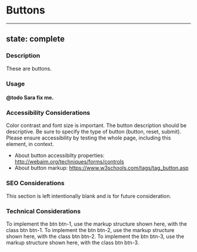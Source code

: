 # Buttons

---
state: complete
---

### Description
These are buttons.

### Usage
#### @todo Sara fix me.

### Accessibility Considerations
Color contrast and font size is important.
The button description should be descriptive. Be sure to specify the type of button (button, reset, submit).
Please ensure accessibility by testing the whole page, including this element, in context.
* About button accessibilty properties: http://webaim.org/techniques/forms/controls
* About button markup: https://www.w3schools.com/tags/tag_button.asp

### SEO Considerations
This section is left intentionally blank and is for future consideration.

### Technical Considerations
To implement the btn btn-1, use the markup structure shown here, with the class btn btn-1.
To implement the btn btn-2, use the markup structure shown here, with the class btn btn-2.
To implement the btn btn-3, use the markup structure shown here, with the class btn btn-3.
